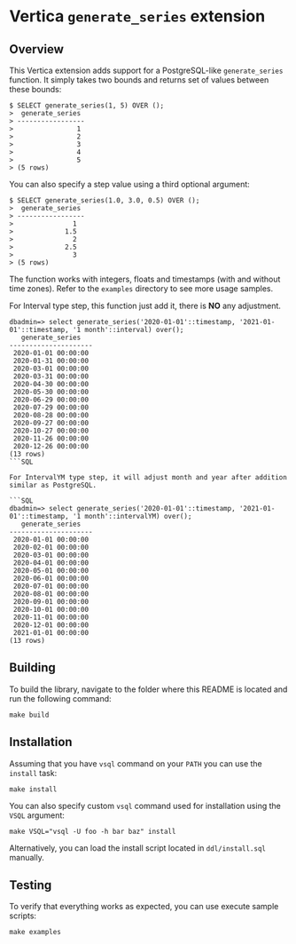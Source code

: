 Vertica `generate_series` extension
===================================


Overview
--------

This Vertica extension adds support for a PostgreSQL-like `generate_series`
function. It simply takes two bounds and returns set of values between these
bounds:

    $ SELECT generate_series(1, 5) OVER ();
    >  generate_series
    > -----------------
    >                1
    >                2
    >                3
    >                4
    >                5
    > (5 rows)

You can also specify a step value using a third optional argument:

    $ SELECT generate_series(1.0, 3.0, 0.5) OVER ();
    >  generate_series
    > -----------------
    >               1
    >             1.5
    >               2
    >             2.5
    >               3
    > (5 rows)

The function works with integers, floats and timestamps (with and without
time zones). Refer to the `examples` directory to see more usage samples.

For Interval type step, this function just add it, there is **NO** any adjustment.

```
dbadmin=> select generate_series('2020-01-01'::timestamp, '2021-01-01'::timestamp, '1 month'::interval) over();
   generate_series
---------------------
 2020-01-01 00:00:00
 2020-01-31 00:00:00
 2020-03-01 00:00:00
 2020-03-31 00:00:00
 2020-04-30 00:00:00
 2020-05-30 00:00:00
 2020-06-29 00:00:00
 2020-07-29 00:00:00
 2020-08-28 00:00:00
 2020-09-27 00:00:00
 2020-10-27 00:00:00
 2020-11-26 00:00:00
 2020-12-26 00:00:00
(13 rows)
```SQL

For IntervalYM type step, it will adjust month and year after addition similar as PostgreSQL.

```SQL
dbadmin=> select generate_series('2020-01-01'::timestamp, '2021-01-01'::timestamp, '1 month'::intervalYM) over();
   generate_series
---------------------
 2020-01-01 00:00:00
 2020-02-01 00:00:00
 2020-03-01 00:00:00
 2020-04-01 00:00:00
 2020-05-01 00:00:00
 2020-06-01 00:00:00
 2020-07-01 00:00:00
 2020-08-01 00:00:00
 2020-09-01 00:00:00
 2020-10-01 00:00:00
 2020-11-01 00:00:00
 2020-12-01 00:00:00
 2021-01-01 00:00:00
(13 rows)
```


Building
--------

To build the library, navigate to the folder where this README is located and
run the following command:

    make build


Installation
------------

Assuming that you have `vsql` command on your `PATH` you can use the `install`
task:

    make install

You can also specify custom `vsql` command used for installation using the
`VSQL` argument:

    make VSQL="vsql -U foo -h bar baz" install

Alternatively, you can load the install script located in `ddl/install.sql`
manually.


Testing
-------

To verify that everything works as expected, you can use execute sample
scripts:

    make examples
